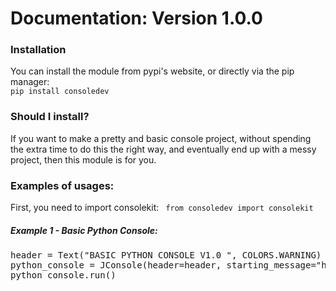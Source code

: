 <h1>Documentation: Version 1.0.0</h1>
<h3>Installation</h3>
You can install the module from pypi's website, or 
directly via the pip manager: <br/>
<code>pip install consoledev</code>
<br/>
<h3>Should I install?</h3>
If you want to make a pretty and basic console project, without 
spending the extra time to do this the right way, and eventually end up
with a messy project, then this module is for you. <br/>

<h3>Examples of usages:</h3>
First, you need to import consolekit:
<code> from consoledev import consolekit</code>
<h5>Example 1 - Basic Python Console:</h5>
<pre>
header = Text("BASIC PYTHON CONSOLE V1.0 ", COLORS.WARNING)
python_console = JConsole(header=header, starting_message="hello and welcome !", ending_message=" goodbye !")
python_console.run()
</pre>